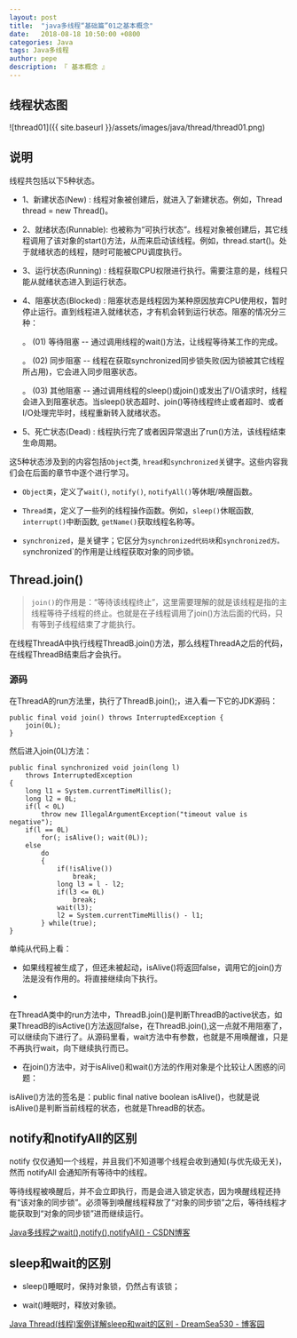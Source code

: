 ```yaml
---
layout: post
title:  "java多线程“基础篇”01之基本概念"
date:   2018-08-18 10:50:00 +0800
categories: Java
tags: Java多线程
author: pepe
description: 『 基本概念 』
---
```


## **线程状态图**
![thread01]({{ site.baseurl }}/assets/images/java/thread/thread01.png)

## **说明**

线程共包括以下5种状态。

* 1、新建状态(New)         : 线程对象被创建后，就进入了新建状态。例如，Thread thread = new Thread()。
* 2、就绪状态(Runnable): 也被称为“可执行状态”。线程对象被创建后，其它线程调用了该对象的start()方法，从而来启动该线程。例如，thread.start()。处于就绪状态的线程，随时可能被CPU调度执行。
* 3、运行状态(Running) : 线程获取CPU权限进行执行。需要注意的是，线程只能从就绪状态进入到运行状态。
* 4、阻塞状态(Blocked)  : 阻塞状态是线程因为某种原因放弃CPU使用权，暂时停止运行。直到线程进入就绪状态，才有机会转到运行状态。阻塞的情况分三种：
    
    。 (01) 等待阻塞 -- 通过调用线程的wait()方法，让线程等待某工作的完成。
    
    。 (02) 同步阻塞 -- 线程在获取synchronized同步锁失败(因为锁被其它线程所占用)，它会进入同步阻塞状态。
    
    。 (03) 其他阻塞 -- 通过调用线程的sleep()或join()或发出了I/O请求时，线程会进入到阻塞状态。当sleep()状态超时、join()等待线程终止或者超时、或者I/O处理完毕时，线程重新转入就绪状态。

* 5、死亡状态(Dead)    : 线程执行完了或者因异常退出了run()方法，该线程结束生命周期。


这5种状态涉及到的内容包括`Object`类, `hread`和`synchronized`关键字。这些内容我们会在后面的章节中逐个进行学习。

* `Object类`，定义了`wait()`, `notify()`, `notifyAll()`等休眠/唤醒函数。

* `Thread类`，定义了一些列的线程操作函数。例如，`sleep()`休眠函数, `interrupt()`中断函数, `getName()`获取线程名称等。

* `synchronized`，是关键字；它区分为`synchronized代码块`和`synchronized方。s`ynchronized`的作用是让线程获取对象的同步锁。


## **Thread.join()**

> `join()`的作用是：“等待该线程终止”，这里需要理解的就是该线程是指的主线程等待子线程的终止。也就是在子线程调用了join()方法后面的代码，只有等到子线程结束了才能执行。

在线程ThreadA中执行线程ThreadB.join()方法，那么线程ThreadA之后的代码，在线程ThreadB结束后才会执行。

### **源码**

在ThreadA的run方法里，执行了ThreadB.join();，进入看一下它的JDK源码：
```
public final void join() throws InterruptedException {
    join(0L);
}
```
然后进入join(0L)方法：
```
public final synchronized void join(long l)
    throws InterruptedException
{
    long l1 = System.currentTimeMillis();
    long l2 = 0L;
    if(l < 0L)
        throw new IllegalArgumentException("timeout value is negative");
    if(l == 0L)
        for(; isAlive(); wait(0L));
    else
        do
        {
            if(!isAlive())
                break;
            long l3 = l - l2;
            if(l3 <= 0L)
                break;
            wait(l3);
            l2 = System.currentTimeMillis() - l1;
        } while(true);
}
```

单纯从代码上看： 

* 如果线程被生成了，但还未被起动，isAlive()将返回false，调用它的join()方法是没有作用的。将直接继续向下执行。 

*  
在ThreadA类中的run方法中，ThreadB.join()是判断ThreadB的active状态，如果ThreadB的isActive()方法返回false，在ThreadB.join(),这一点就不用阻塞了，可以继续向下进行了。从源码里看，wait方法中有参数，也就是不用唤醒谁，只是不再执行wait，向下继续执行而已。 

* 在join()方法中，对于isAlive()和wait()方法的作用对象是个比较让人困惑的问题：

isAlive()方法的签名是：public final native boolean isAlive()，也就是说isAlive()是判断当前线程的状态，也就是ThreadB的状态。

## **notify和notifyAll的区别**

notify 仅仅通知一个线程，并且我们不知道哪个线程会收到通知(与优先级无关)，然而 notifyAll 会通知所有等待中的线程。

等待线程被唤醒后，并不会立即执行，而是会进入锁定状态，因为唤醒线程还持有“该对象的同步锁”。必须等到唤醒线程释放了“对象的同步锁”之后，等待线程才能获取到“对象的同步锁”进而继续运行。

[Java多线程之wait(),notify(),notifyAll() - CSDN博客](https://blog.csdn.net/oracle_microsoft/article/details/6863662)

## **sleep和wait的区别**

* sleep()睡眠时，保持对象锁，仍然占有该锁；

* wait()睡眠时，释放对象锁。

[Java Thread(线程)案例详解sleep和wait的区别 - DreamSea530 - 博客园](http://www.cnblogs.com/DreamSea/archive/2012/01/16/SleepAndWaitDifferent.html)











